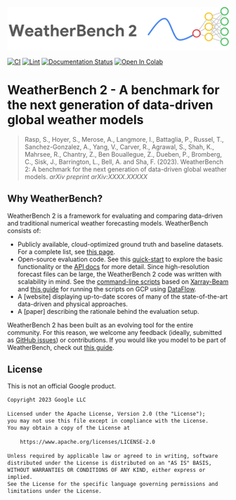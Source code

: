 
![logo](docs/source/_static/wb2-logo-wide.png)

[![CI](https://github.com/google-research/weatherbench2/actions/workflows/ci-build.yml/badge.svg)](https://github.com/google-research/weatherbench2/actions/workflows/ci-build.yml)
[![Lint](https://github.com/google-research/weatherbench2/actions/workflows/lint.yml/badge.svg)](https://github.com/google-research/weatherbench2/actions/workflows/lint.yml)
[![Documentation Status](https://readthedocs.org/projects/weatherbench2/badge/?version=latest)](https://weatherbench2.readthedocs.io/en/latest/?badge=latest)
<a target="_blank" href="https://colab.research.google.com/github/google-research/weatherbench2/blob/main/docs/source/evaluation.ipynb">
  <img src="https://colab.research.google.com/assets/colab-badge.svg" alt="Open In Colab"/>
</a>

# WeatherBench 2 - A benchmark for the next generation of data-driven global weather models


> Rasp, S., Hoyer, S., Merose, A., Langmore, I., Battaglia, P., Russel, T., Sanchez-Gonzalez, A., Yang, V., Carver, R., Agrawal, S., Shah, K., Mahrsee, R., Chantry, Z., Ben Bouallegue, Z., Dueben, P., Bromberg, C., Sisk, J., Barrington, L., Bell, A. and Sha, F. (2023). 
> WeatherBench 2: A benchmark for the next generation of data-driven global weather models. 
> *arXiv preprint arXiv:XXXX.XXXXX*


## Why WeatherBench?

WeatherBench 2 is a framework for evaluating and comparing data-driven and traditional numerical weather forecasting models. WeatherBench consists of:
- Publicly available, cloud-optimized ground truth and baseline datasets. For a complete list, see [this page](https://weatherbench2.readthedocs.io/en/latest/data-guide.html). 
- Open-source evaluation code. See this [quick-start](https://weatherbench2.readthedocs.io/en/latest/evaluation.html) to explore the basic functionality or the [API docs](https://weatherbench2.readthedocs.io/en/latest/api.html) for more detail. Since high-resolution forecast files can be large, the WeatherBench 2 code was written with scalability in mind. See the [command-line scripts](https://weatherbench2.readthedocs.io/en/latest/command-line-scripts.html) based on [Xarray-Beam](https://xarray-beam.readthedocs.io/en/latest/) and [this guide](https://weatherbench2.readthedocs.io/en/latest/beam-in-the-cloud.html) for running the scripts on GCP using [DataFlow](https://cloud.google.com/dataflow).
- A [website] displaying up-to-date scores of many of the state-of-the-art data-driven and physical approaches.
- A [paper] describing the rationale behind the evaluation setup.

WeatherBench 2 has been built as an evolving tool for the entire community. For this reason, we welcome any feedback (ideally, submitted as [GitHub issues](https://github.com/google-research/weatherbench2/issues)) or contributions. If you would like you model to be part of WeatherBench, check out [this guide](https://weatherbench2.readthedocs.io/en/latest/submit.html).




## License

This is not an official Google product.

```
Copyright 2023 Google LLC

Licensed under the Apache License, Version 2.0 (the "License");
you may not use this file except in compliance with the License.
You may obtain a copy of the License at

    https://www.apache.org/licenses/LICENSE-2.0

Unless required by applicable law or agreed to in writing, software
distributed under the License is distributed on an "AS IS" BASIS,
WITHOUT WARRANTIES OR CONDITIONS OF ANY KIND, either express or implied.
See the License for the specific language governing permissions and
limitations under the License.
```